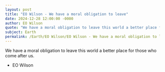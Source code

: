 ```yaml
---
layout: post
title: "EO Wilson - We have a moral obligation to leave"
date: 2024-12-28 12:00:00 -0000
author: EO Wilson
quote: "We have a moral obligation to leave this world a better place for those who come after us."
subject: Earth
permalink: /Earth/EO Wilson/EO Wilson - We have a moral obligation to leave
---
```


We have a moral obligation to leave this world a better place for those who come after us.

- EO Wilson
